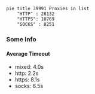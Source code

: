 
```mermaid
pie title 39991 Proxies in list
    "HTTP" : 28132
    "HTTPS": 10769
    "SOCKS" : 8251
```

### Some Info
#### Average Timeout

- mixed: 4.0s
- http: 2.2s
- https: 8.1s
- socks: 6.5s